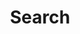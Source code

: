 ---
title: "Search" # in any language you want
layout: "search" # is necessary
# url: "/archive"
# description: "Description for Search"
summary: "search"
placeholder: "enter text..."
---